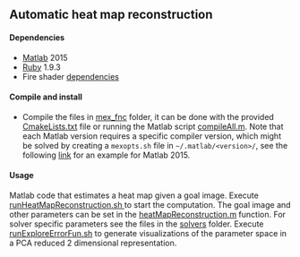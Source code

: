 Automatic heat map reconstruction
-----------

#### Dependencies
* [Matlab](http://mathworks.com/products/matlab) 2015
* [Ruby](http://www.ruby-lang.org/) 1.9.3
* Fire shader [dependencies](/README.md)

#### Compile and install
* Compile the files in [mex_fnc](heat_map/mex_fnc/) folder, it can be done with the provided [CmakeLists.txt](heat_map/mex_fnc/CmakeLists.txt) file or running the Matlab script [compileAll.m](heat_map/mex_fnc/compileAll.m).
Note that each Matlab version requires a specific compiler version, which might be solved by creating a ```mexopts.sh``` file in ```~/.matlab/<version>/```, see the following [link](https://gist.github.com/Garoe/890787ae6ec845a62db7) for an example for Matlab 2015.

#### Usage
Matlab code that estimates a heat map given a goal image.
Execute [runHeatMapReconstruction.sh <method>](heat_map/runHeatMapReconstruction.sh) to start the computation.
The goal image and other parameters can be set in the [heatMapReconstruction.m](heat_map/heatMapReconstruction.m) function.
For solver specific parameters see the files in the [solvers](heat_map/solvers) folder.
Execute [runExploreErrorFun.sh](heat_map/runExploreErrorFun.sh) to generate visualizations of the parameter space in a PCA reduced 2 dimensional representation.  
